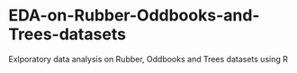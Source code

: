 # EDA-on-Rubber-Oddbooks-and-Trees-datasets
Exlporatory data analysis on Rubber, Oddbooks and Trees datasets using R
